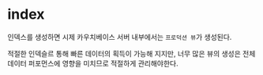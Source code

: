 # index

인덱스를 생성하면 시제 카우치베이스 서버 내부에서는 `프로덕션 뷰`가 생성된다. 

적절한 인덱슬르 통해 빠른 데이터의 획득이 가능해 지지만, 너무 많은 뷰의 생성은 전체 데이터 퍼포먼스에 영향을 미치므로 적절하게 관리해야한다.